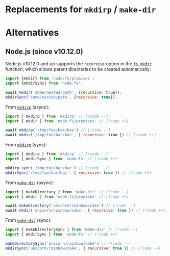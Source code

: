 # Replacements for `mkdirp` / `make-dir`

# Alternatives

## Node.js (since v10.12.0)

Node.js v10.12.0 and up supports the `recursive` option in the [`fs.mkdir`](https://nodejs.org/api/fs.html#fsmkdirpath-options-callback) function, which allows parent directories to be created automatically:

```js
import {mkdir} from 'node:fs/promises';
import {mkdirSync} from 'node:fs';

await mkdir('some/nested/path', {recursive: true});
mkdirSync('some/nested/path', {recursive: true});
```

From [`mkdirp`](https://github.com/isaacs/node-mkdirp) (async):

```js
import { mkdirp } from 'mkdirp' // [!code --]
import { mkdir } from 'node:fs/promises' // [!code ++]

await mkdirp('/tmp/foo/bar/baz') // [!code --]
await mkdir('/tmp/foo/bar/baz', { recursive: true }) // [!code ++]
```

From [`mkdirp`](https://github.com/isaacs/node-mkdirp) (sync):

```js
import { mkdirp } from 'mkdirp' // [!code --]
import { mkdirSync } from 'node:fs' // [!code ++]

mkdirp.sync('/tmp/foo/bar/baz') // [!code --]
mkdirSync('/tmp/foo/bar/baz', { recursive: true }) // [!code ++]
```

From [`make-dir`](https://github.com/sindresorhus/make-dir) (async):

```js
import { makeDirectory } from 'make-dir' // [!code --]
import { mkdir } from 'node:fs/promises' // [!code ++]

await makeDirectory('unicorn/rainbow/cake') // [!code --]
await mkdir('unicorn/rainbow/cake', { recursive: true }) // [!code ++]
```

From [`make-dir`](https://github.com/sindresorhus/make-dir) (sync):

```js
import { makeDirectorySync } from 'make-dir' // [!code --]
import { mkdirSync } from 'node:fs' // [!code ++]

makeDirectorySync('unicorn/rainbow/cake') // [!code --]
mkdirSync('unicorn/rainbow/cake', { recursive: true }) // [!code ++]
```